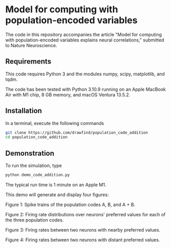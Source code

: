 # Model for computing with population-encoded variables

The code in this repository accompanies the article "Model for computing with population-encoded variables explains neural correlations," submitted to Nature Neuroscience.

## Requirements

This code requires Python 3 and the modules numpy, scipy, matplotlib, and tqdm. 

The code has been tested with Python 3.10.9 running on an Apple MacBook Air with M1 chip, 8 GB memory, and macOS Ventura 13.5.2.

## Installation

In a terminal, execute the following commands
```bash
git clone https://github.com/drawfind/population_code_addition
cd population_code_addition
```

## Demonstration

To run the simulation, type
```bash
python demo_code_addition.py
```

The typical run time is 1 minute on an Apple M1.

This demo will generate and display four figures:

Figure 1: Spike trains of the population codes A, B, and A + B.

Figure 2: Firing rate distributions over neurons' preferred values for each of the three population codes.

Figure 3: Firing rates between two neurons with nearby preferred values.

Figure 4: Firing rates between two neurons with distant preferred values.